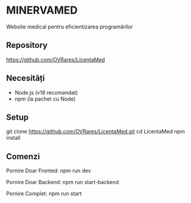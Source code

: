 # MINERVAMED

Website medical pentru eficientizarea programărilor

## Repository
<https://github.com/OVRares/LicentaMed>

## Necesități

- Node.js (v18 recomandat)  
- npm (la pachet cu Node)

## Setup

git clone https://github.com/OVRares/LicentaMed.git
cd LicentaMed
npm install

## Comenzi

Pornire Doar Fronted:
npm run dev

Pornire Doar Backend:
npm run start-backend

Pornire Complet:
npm run start
